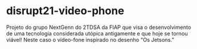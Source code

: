 # disrupt21-video-phone
Projeto do grupo NextGenn do 2TDSA da FIAP que visa o desenvolvimento de uma tecnologia considerada utópica antigamente e que hoje se tornou viável! Neste caso o vídeo-fone inspirado no desenho "Os Jetsons."
